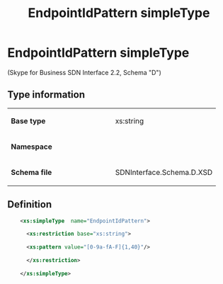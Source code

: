 ﻿---
title: EndpointIdPattern simpleType 
TOCTitle: EndpointIdPattern simpleType
ms:assetid: 20c01d5f-044c-24bf-f9f0-a4600db1b6ce
ms:mtpsurl: https://msdn.microsoft.com/en-us/library/Mt171047(v=office.16)
ms:contentKeyID: 65855621
ms.date: 08/24/2015
mtps_version: v=office.16
dev_langs:
- xml
---

# EndpointIdPattern simpleType 

(Skype for Business SDN Interface 2.2, Schema "D")


## Type information

<table>
<colgroup>
<col style="width: 50%" />
<col style="width: 50%" />
</colgroup>
<tbody>
<tr class="odd">
<td><p><strong>Base type</strong></p></td>
<td><p>xs:string</p></td>
</tr>
<tr class="even">
<td><p><strong>Namespace</strong></p></td>
<td><p></p></td>
</tr>
<tr class="odd">
<td><p><strong>Schema file</strong></p></td>
<td><p>SDNInterface.Schema.D.XSD</p></td>
</tr>
</tbody>
</table>


## Definition

```xml
    <xs:simpleType  name="EndpointIdPattern">
    
      <xs:restriction base="xs:string">
    
      <xs:pattern value="[0-9a-fA-F]{1,40}"/>
    
      </xs:restriction>
      
    </xs:simpleType>
  
```

